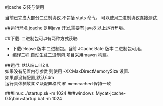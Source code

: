 #jcache 安装与使用

当前已完成大部分二进制协议.不包括 stats 命令。
可以使用二进制协议连接测试.

##运行环境
jcache 是用java 开发,需要有 java8 以上运行环境。

##下载:
二进制包可以有两种方式获取:
*  下载release 版本 二进制包。当前 JCache Bate 版本 二进制包可用。
*  编译工程.自动生成二进制包.项目采用maven 构建。

##运行:
 默认端口11211. <br>
 如果没有配置内存参数 则使用 -XX:MaxDirectMemorySize 设置. <br>
 如果都没有配置,默认64m <br>
 运行具体参数含义及配置格式 和 memcached 保持一致. <br>

###linux:
./startup.sh -m 1024 
###windows:
Mycat-jcache-0.5\bin>startup.bat -m 1024
